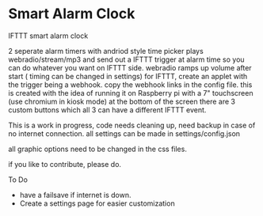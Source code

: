 ﻿# Smart Alarm Clock

IFTTT smart alarm clock 

2 seperate alarm timers with andriod style time picker
plays webradio/stream/mp3 and send out a IFTTT trigger at alarm time so you can do whatever you want on IFTTT side.
webradio ramps up volume after start ( timing can be changed in settings)
for IFTTT, create an applet with the trigger being a webhook. copy the webhook links in the config file.
this is created with the idea of running it on Raspberry pi with a 7" touchscreen (use chromium in kiosk mode)
at the bottom of the screen there are 3 custom buttons which all 3 can have a different IFTTT event.

This is a work in progress, code needs cleaning up, need backup in case of no internet connection.
all settings can be made in settings/config.json

all graphic options need to be changed in the css files. 

if you like to contribute, please do. 

To Do 

- have a failsave if internet is down. 
- Create a settings page for easier customization